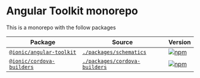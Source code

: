 # Angular Toolkit monorepo

This is a monorepo with the follow packages

| Package                                                                            | Source                                                         | Version                                                                                                                  |
|------------------------------------------------------------------------------------|----------------------------------------------------------------|--------------------------------------------------------------------------------------------------------------------------|
| [`@ionic/angular-toolkit`](https://www.npmjs.com/package/@ionic/angular-toolkit)   | [`./packages/schematics`](./packages/schematics)               | [![npm](https://img.shields.io/npm/v/@ionic/angular-toolkit.svg)](https://www.npmjs.com/package/@ionic/angular-toolkit)  |
| [`@ionic/cordova-builders`](https://www.npmjs.com/package/@ionic/cordova-builders) | [`./packages/cordova-builders`](./packages/cordova-builders) | [![npm](https://img.shields.io/npm/v/@ionic/cordova-builders.svg)](https://www.npmjs.com/package/@ionic/angular-toolkit) |

